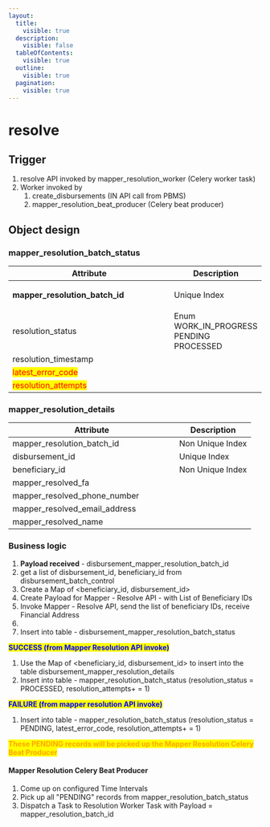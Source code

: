 ```yaml
---
layout:
  title:
    visible: true
  description:
    visible: false
  tableOfContents:
    visible: true
  outline:
    visible: true
  pagination:
    visible: true
---
```


# resolve

## Trigger

1. resolve API invoked by mapper\_resolution\_worker (Celery worker task)
2. Worker invoked by
   1. create\_disbursements (IN API call from PBMS)
   2. mapper\_resolution\_beat\_producer (Celery beat producer)

## Object design

### mapper\_resolution\_batch\_status

<table><thead><tr><th width="316">Attribute</th><th>Description</th></tr></thead><tbody><tr><td><p></p><p><strong>mapper_resolution_batch_id</strong></p></td><td>Unique Index</td></tr><tr><td>resolution_status</td><td>Enum<br>WORK_IN_PROGRESS<br>PENDING<br>PROCESSED</td></tr><tr><td>resolution_timestamp</td><td></td></tr><tr><td><mark style="color:red;">latest_error_code</mark></td><td></td></tr><tr><td><mark style="color:red;">resolution_attempts</mark></td><td></td></tr></tbody></table>

### **mapper\_resolution\_details**

<table><thead><tr><th width="316">Attribute</th><th>Description</th></tr></thead><tbody><tr><td>mapper_resolution_batch_id</td><td>Non Unique Index</td></tr><tr><td>disbursement_id</td><td>Unique Index</td></tr><tr><td>beneficiary_id</td><td>Non Unique Index</td></tr><tr><td>mapper_resolved_fa</td><td></td></tr><tr><td>mapper_resolved_phone_number</td><td></td></tr><tr><td>mapper_resolved_email_address</td><td></td></tr><tr><td>mapper_resolved_name</td><td></td></tr></tbody></table>

### **Business logic**

1. **Payload received** - disbursement\_mapper\_resolution\_batch\_id
2. get a list of disbursement\_id, beneficiary\_id from disbursement\_batch\_control
3. Create a Map of \<beneficiary\_id, disbursement\_id>
4. Create Payload for Mapper - Resolve API - with List of Beneficiary IDs
5. Invoke Mapper - Resolve API, send the list of beneficiary IDs, receive Financial Address
6.
7. Insert into table - disbursement\_mapper\_resolution\_batch\_status

<mark style="color:blue;">**SUCCESS (from Mapper Resolution API invoke)**</mark>

1. Use the Map of \<beneficiary\_id, disbursement\_id> to insert into the table disbursement\_mapper\_resolution\_details
2. Insert into table - mapper\_resolution\_batch\_status (resolution\_status = PROCESSED, resolution\_attempts+ = 1)

<mark style="color:blue;">**FAILURE (from mapper resolution API invoke)**</mark>

1. Insert into table - mapper\_resolution\_batch\_status (resolution\_status = PENDING, latest\_error\_code, resolution\_attempts+ = 1)

<mark style="color:orange;">**These PENDING records will be picked up the Mapper Resolution Celery Beat Producer**</mark>

#### **Mapper Resolution Celery Beat Producer**

1. Come up on configured Time Intervals
2. Pick up all "PENDING" records from mapper\_resolution\_batch\_status
3. Dispatch a Task to Resolution Worker Task with Payload = mapper\_resolution\_batch\_id







